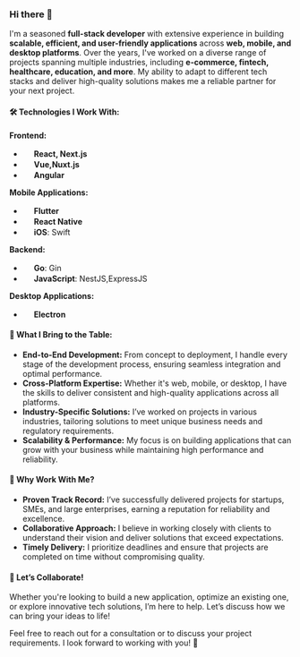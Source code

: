 ### Hi there 👋

I'm a seasoned **full-stack developer** with extensive experience in building **scalable, efficient, and user-friendly applications** across **web, mobile, and desktop platforms**. Over the years, I've worked on a diverse range of projects spanning multiple industries, including **e-commerce, fintech, healthcare, education, and more**. My ability to adapt to different tech stacks and deliver high-quality solutions makes me a reliable partner for your next project.

#### 🛠️ **Technologies I Work With:**

**Frontend:**  
- <img src="https://cdn.jsdelivr.net/gh/devicons/devicon/icons/react/react-original.svg" width="16" height="16" /> **React, Next.js**  
- <img src="https://cdn.jsdelivr.net/gh/devicons/devicon/icons/vuejs/vuejs-original.svg" width="16" height="16" /> **Vue,Nuxt.js**  
- <img src="https://cdn.jsdelivr.net/gh/devicons/devicon/icons/angularjs/angularjs-original.svg" width="16" height="16" /> **Angular**   

**Mobile Applications:**  
- <img src="https://cdn.jsdelivr.net/gh/devicons/devicon/icons/flutter/flutter-original.svg" width="16" height="16" /> **Flutter**
- <img src="https://cdn.jsdelivr.net/gh/devicons/devicon/icons/react/react-original.svg" width="16" height="16" /> **React Native**  
- <img src="https://cdn.jsdelivr.net/gh/devicons/devicon/icons/apple/apple-original.svg" width="16" height="16" /> **iOS**: Swift

**Backend:**  
- <img src="https://cdn.jsdelivr.net/gh/devicons/devicon/icons/go/go-original.svg" width="16" height="16" /> **Go**: Gin
- <img src="https://cdn.jsdelivr.net/gh/devicons/devicon/icons/javascript/javascript-original.svg" width="16" height="16" /> **JavaScript**: NestJS,ExpressJS

**Desktop Applications:**   
- <img src="https://cdn.jsdelivr.net/gh/devicons/devicon/icons/electron/electron-original.svg" width="16" height="16" /> **Electron**  


#### 💼 **What I Bring to the Table:**
- **End-to-End Development:** From concept to deployment, I handle every stage of the development process, ensuring seamless integration and optimal performance.
- **Cross-Platform Expertise:** Whether it's web, mobile, or desktop, I have the skills to deliver consistent and high-quality applications across all platforms.
- **Industry-Specific Solutions:** I’ve worked on projects in various industries, tailoring solutions to meet unique business needs and regulatory requirements.
- **Scalability & Performance:** My focus is on building applications that can grow with your business while maintaining high performance and reliability.

#### 🌟 **Why Work With Me?**
- **Proven Track Record:** I’ve successfully delivered projects for startups, SMEs, and large enterprises, earning a reputation for reliability and excellence.
- **Collaborative Approach:** I believe in working closely with clients to understand their vision and deliver solutions that exceed expectations.
- **Timely Delivery:** I prioritize deadlines and ensure that projects are completed on time without compromising quality.

#### 🤝 **Let’s Collaborate!**
Whether you're looking to build a new application, optimize an existing one, or explore innovative tech solutions, I’m here to help. Let’s discuss how we can bring your ideas to life!

Feel free to reach out for a consultation or to discuss your project requirements. I look forward to working with you! 🚀
